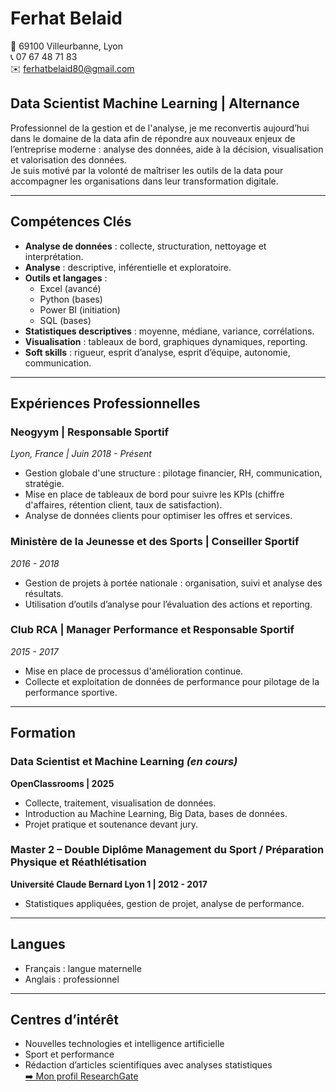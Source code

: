 # Ferhat Belaid

📍 69100 Villeurbanne, Lyon  
📞 07 67 48 71 83  
✉️ ferhatbelaid80@gmail.com  

## Data Scientist Machine Learning | Alternance

Professionnel de la gestion et de l'analyse, je me reconvertis aujourd’hui dans le domaine de la data afin de répondre aux nouveaux enjeux de l’entreprise moderne : analyse des données, aide à la décision, visualisation et valorisation des données.  
Je suis motivé par la volonté de maîtriser les outils de la data pour accompagner les organisations dans leur transformation digitale.

---

## Compétences Clés

- **Analyse de données** : collecte, structuration, nettoyage et interprétation.
- **Analyse** : descriptive, inférentielle et exploratoire.
- **Outils et langages** :
  - Excel (avancé)
  - Python (bases)
  - Power BI (initiation)
  - SQL (bases)
- **Statistiques descriptives** : moyenne, médiane, variance, corrélations.
- **Visualisation** : tableaux de bord, graphiques dynamiques, reporting.
- **Soft skills** : rigueur, esprit d’analyse, esprit d’équipe, autonomie, communication.

---

## Expériences Professionnelles

### Neogyym | Responsable Sportif  
*Lyon, France | Juin 2018 - Présent*
- Gestion globale d'une structure : pilotage financier, RH, communication, stratégie.
- Mise en place de tableaux de bord pour suivre les KPIs (chiffre d'affaires, rétention client, taux de satisfaction).
- Analyse de données clients pour optimiser les offres et services.

### Ministère de la Jeunesse et des Sports | Conseiller Sportif  
*2016 - 2018*
- Gestion de projets à portée nationale : organisation, suivi et analyse des résultats.
- Utilisation d’outils d’analyse pour l’évaluation des actions et reporting.

### Club RCA | Manager Performance et Responsable Sportif  
*2015 - 2017*
- Mise en place de processus d'amélioration continue.
- Collecte et exploitation de données de performance pour pilotage de la performance sportive.

---

## Formation

### Data Scientist et Machine Learning *(en cours)*  
**OpenClassrooms | 2025**
- Collecte, traitement, visualisation de données.
- Introduction au Machine Learning, Big Data, bases de données.
- Projet pratique et soutenance devant jury.

### Master 2 – Double Diplôme Management du Sport / Préparation Physique et Réathlétisation  
**Université Claude Bernard Lyon 1 | 2012 - 2017**
- Statistiques appliquées, gestion de projet, analyse de performance.

---

## Langues

- Français : langue maternelle
- Anglais : professionnel

---

## Centres d’intérêt

- Nouvelles technologies et intelligence artificielle
- Sport et performance
- Rédaction d’articles scientifiques avec analyses statistiques  
  [➡️ Mon profil ResearchGate](https://www.researchgate.net/profile/Ferhat-Belaid)

